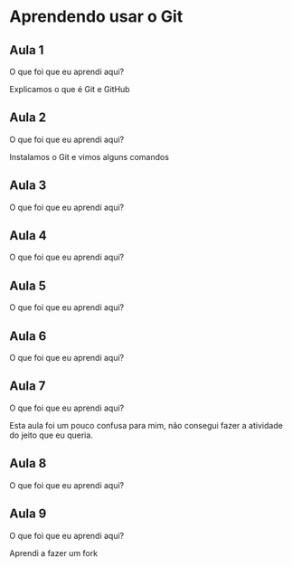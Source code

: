 # Aprendendo usar o Git


## Aula 1

O que foi que eu aprendi aqui?

Explicamos o que é Git e GitHub

## Aula 2

O que foi que eu aprendi aqui?

Instalamos o Git e vimos alguns comandos

## Aula 3

O que foi que eu aprendi aqui?

## Aula 4

O que foi que eu aprendi aqui?

## Aula 5

O que foi que eu aprendi aqui?

## Aula 6

O que foi que eu aprendi aqui?

## Aula 7

O que foi que eu aprendi aqui?

Esta aula foi um pouco confusa para mim, não consegui fazer a atividade do jeito que eu queria.


## Aula 8

O que foi que eu aprendi aqui?


## Aula 9

O que foi que eu aprendi aqui?

Aprendi a fazer um fork 
